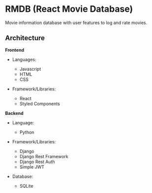 # RMDB (React Movie Database)

Movie information database with user features to log and rate movies.

## Architecture

**Frontend**

- Languages:

  - Javascript
  - HTML
  - CSS

- Framework/Libraries:
  - React
  - Styled Components

**Backend**

- Language:

  - Python

- Framework/Libraries:

  - Django
  - Django Rest Framework
  - Django Rest Auth
  - Simple JWT

- Database:
  - SQLite
